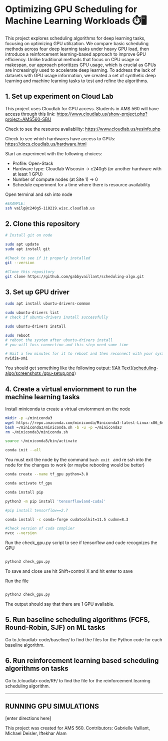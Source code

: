 # Optimizing GPU Scheduling for Machine Learning Workloads ⏱️🖥️
This project explores scheduling algorithms for deep learning tasks, focusing on optimizing GPU utilization. We compare basic scheduling methods across four deep learning tasks under heavy GPU load, then introduce a reinforcement learning-based approach to improve GPU efficiency. Unlike traditional methods that focus on CPU usage or makespan, our approach prioritizes GPU usage, which is crucial as GPUs are increasingly used to accelerate deep learning. To address the lack of datasets with GPU usage information, we created a set of synthetic deep learning and machine learning tasks to test and refine the algorithms.


## 1. Set up experiment on Cloud Lab
This project uses Cloudlab for GPU access. Students in AMS 560 will have access through this link: https://www.cloudlab.us/show-project.php?project=AMS560-SBU

Check to see the resource availability: https://www.cloudlab.us/resinfo.php

Check to see which hardwares have access to GPUs: https://docs.cloudlab.us/hardware.html

Start an experiment with the following choices:
- Profile: Open-Stack
- Hardware type: Cloudlab Wiscosin -> c240g5 (or another hardware with at least 1 GPU)
- Number of compute nodes (at Site 1) -> 0
- Schedule experiment for a time where there is resource availability 

Open terminal and ssh into node 

```bash
#EXAMPLE:
ssh vailg@c240g5-110219.wisc.cloudlab.us


```
## 2. Clone this repository 


```bash
# Install git on node

sudo apt update
sudo apt install git

#Check to see if it properly installed
git --version

#Clone this repository
git clone https://github.com/gabbyvaillant/scheduling-algo.git

```

## 3. Set up GPU driver

```bash
sudo apt install ubuntu-drivers-common

sudo ubuntu-drivers list
# check if ubuntu-drivers install successfully

sudo ubuntu-drivers install

sudo reboot
# reboot the system after ubuntu-drivers install
# you will loss connection and this step need some time

# Wait a few minutes for it to reboot and then reconnect with your system and check if NVIDIA drivers install successfully or not
nvidia-smi

```
You should get something like the following output: 
![Alt Text]([scheduling-algo/screenshots
/gpu-setup.png](https://github.com/gabbyvaillant/scheduling-algo/blob/main/screenshots/gpu-setup.png))


## 4. Create a virtual enviornment to run the machine learning tasks

Install miniconda to create a virtual enviornment on the node 
```bash
mkdir -p ~/miniconda3
wget https://repo.anaconda.com/miniconda/Miniconda3-latest-Linux-x86_64.sh -O ~/miniconda3/miniconda.sh
bash ~/miniconda3/miniconda.sh -b -u -p ~/miniconda3
rm ~/miniconda3/miniconda.sh

source ~/miniconda3/bin/activate

conda init --all

```
You must exit the node by the command 
```bash exit ```
and re ssh into the node for the changes to work (or maybe rebooting would be better)

```bash
conda create --name tf_gpu python=3.8

conda activate tf_gpu

conda install pip

python3 -m pip install 'tensorflow[and-cuda]'

#pip install tensorflow==2.7

conda install -c conda-forge cudatoolkit=11.5 cudnn=8.3

#Check version of cuda complier
nvcc --version

```

Run the check_gpu.py script to see if tensorflow and cude recognizes the GPU

```bash

python3 check_gpu.py

```
To save and close use hit Shift+control X and hit enter to save

Run the file

```bash

python3 check_gpu.py

```
The output should say that there are 1 GPU available. 


## 5. Run baseline scheduling algorithms (FCFS, Round-Robin, SJF) on ML tasks

Go to /cloudlab-code/baseline/ to find the files for the Python code for each baseline algorithm.
 

## 6. Run reinforcement learning based scheduling algorithms on tasks

Go to /cloudlab-code/RF/ to find the file for the reinforcement learning scheduling algorithm.




---

## RUNNING GPU SIMULATIONS 

[enter directions here]

This project was created for AMS 560.
Contributors: Gabrielle Vaillant, Michael Deisler, Iftekhar Alam
